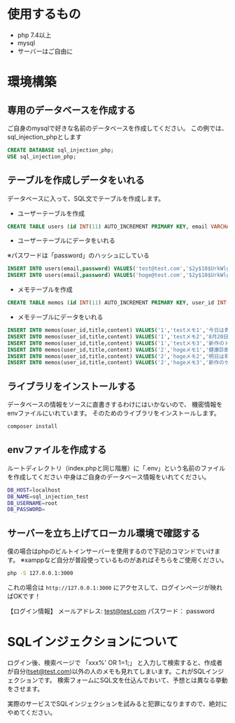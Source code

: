 # 使用するもの

- php 7.4以上
- mysql
- サーバーはご自由に


# 環境構築

## 専用のデータベースを作成する

ご自身のmysqlで好きな名前のデータベースを作成してください。
この例では、 sql_injection_phpとします

```sql
CREATE DATABASE sql_injection_php;
USE sql_injection_php;
```


## テーブルを作成しデータをいれる

データベースに入って、SQL文でテーブルを作成します。

- ユーザーテーブルを作成

```sql
CREATE TABLE users (id INT(11) AUTO_INCREMENT PRIMARY KEY, email VARCHAR(191),password VARCHAR(191)) engine=innodb default charset=utf8;
```

- ユーザーテーブルにデータをいれる

※パスワードは「password」のハッシュにしている

```sql
INSERT INTO users(email,password) VALUES('test@test.com','$2y$10$UrkWlgzm4TrIFiYEZA9KVeHE3MKlP.uumWK6rxgQ7Q006g0MWTzfi');
INSERT INTO users(email,password) VALUES('hoge@test.com','$2y$10$UrkWlgzm4TrIFiYEZA9KVeHE3MKlP.uumWK6rxgQ7Q006g0MWTzfi');
```

- メモテーブルを作成

```sql
CREATE TABLE memos (id INT(11) AUTO_INCREMENT PRIMARY KEY, user_id INT(11), title VARCHAR(191),content TEXT) engine=innodb default charset=utf8;
```

- メモテーブルにデータをいれる

```sql
INSERT INTO memos(user_id,title,content) VALUES('1','testメモ1','今日は青空が晴れ渡っていた');
INSERT INTO memos(user_id,title,content) VALUES('1','testメモ2','8月20日に友達と海に行く');
INSERT INTO memos(user_id,title,content) VALUES('1','testメモ3','新作のドーナツがでたらしい！！！！');
INSERT INTO memos(user_id,title,content) VALUES('2','hogeメモ1','健康診断は10月27日にいく');
INSERT INTO memos(user_id,title,content) VALUES('2','hogeメモ2','明日は有給休暇');
INSERT INTO memos(user_id,title,content) VALUES('2','hogeメモ3','新作のゲームがもうすぐ発売だ！！');
```

## ライブラリをインストールする
データベースの情報をソースに直書きするわけにはいかないので、 機密情報をenvファイルにいれています。
そのためのライブラリをインストールします。

```bash
composer install
```

## envファイルを作成する
ルートディレクトリ（index.phpと同じ階層）に「.env」という名前のファイルを作成してください
中身はご自身のデータベース情報をいれてください。

```bash
DB_HOST=localhost
DB_NAME=sql_injection_test
DB_USERNAME=root
DB_PASSWORD=
```

## サーバーを立ち上げてローカル環境で確認する

僕の場合はphpのビルトインサーバーを使用するので下記のコマンドでいけます。
※xamppなど自分が普段使っているものがあればそちらをご使用ください。

```bash
php -S 127.0.0.1:3000
```

これの場合は `http://127.0.0.1:3000` にアクセスして、ログインページが映ればOKです！


【ログイン情報】
メールアドレス: test@test.com
パスワード： password




# SQLインジェクションについて

ログイン後、検索ページで 「xxx%' OR 1=1;」 と入力して検索すると、作成者が自分(tset@test.com)以外の人のメモも見れてしまいます。これがSQLインジェクションです。
検索フォームにSQL文を仕込んでおいて、予想とは異なる挙動をさせます。

実際のサービスでSQLインジェクションを試みると犯罪になりますので、絶対にやめてください。
